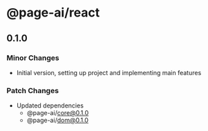 # @page-ai/react

## 0.1.0

### Minor Changes

- Initial version, setting up project and implementing main features

### Patch Changes

- Updated dependencies
  - @page-ai/core@0.1.0
  - @page-ai/dom@0.1.0
